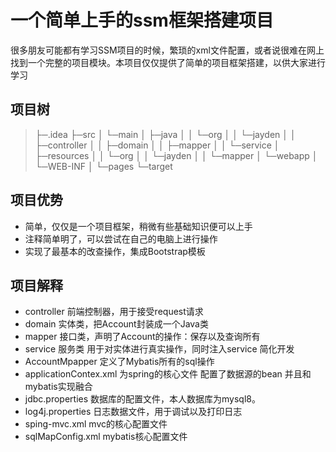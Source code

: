 # 一个简单上手的ssm框架搭建项目

很多朋友可能都有学习SSM项目的时候，繁琐的xml文件配置，或者说很难在网上找到一个完整的项目模块。本项目仅仅提供了简单的项目框架搭建，以供大家进行学习

## 项目树

> ├─.idea
> ├─src
> │  └─main
> │      ├─java
> │      │  └─org
> │      │      └─jayden
> │      │          ├─controller 
> │      │          ├─domain
> │      │          ├─mapper
> │      │          └─service
> │      ├─resources
> │      │  └─org
> │      │      └─jayden
> │      │          └─mapper
> │      └─webapp
> │          └─WEB-INF
> │              └─pages
> └─target



## 项目优势

- 简单，仅仅是一个项目框架，稍微有些基础知识便可以上手
- 注释简单明了，可以尝试在自己的电脑上进行操作
- 实现了最基本的改查操作，集成Bootstrap模板



## 项目解释

- controller 前端控制器，用于接受request请求
- domain 实体类，把Account封装成一个Java类
- mapper 接口类，声明了Account的操作：保存以及查询所有
- service 服务类 用于对实体进行真实操作，同时注入service 简化开发
- AccountMpapper 定义了Mybatis所有的sql操作
- applicationContex.xml 为spring的核心文件 配置了数据源的bean 并且和mybatis实现融合
- jdbc.properties 数据库的配置文件，本人数据库为mysql8。
- log4j.properties 日志数据文件，用于调试以及打印日志
- sping-mvc.xml mvc的核心配置文件
- sqlMapConfig.xml mybatis核心配置文件

